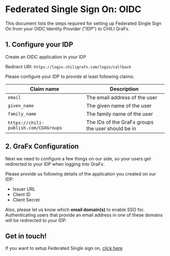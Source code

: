 # Federated Single Sign On: OIDC

This document lists the steps required for setting up Federated Single Sign On from your OIDC Identity Provider ("IDP") to CHILI GraFx.

## 1. Configure your IDP
Create an OIDC application in your IDP

Redirect URI: `https://login.chiligrafx.com/login/callback`

Please configure your IDP to provide at least following claims:

| **Claim name**                        | **Description**                                    |
|---------------------------------------|----------------------------------------------------|
| `email`                               | The email address of the user                      |
| `given_name`                          | The given name of the user                         |
| `family_name`                         | The family name of the user                        |
| `https://chili-publish.com/CGXGroups` | The IDs of the GraFx groups the user should be in  |

## 2. GraFx Configuration

Next we need to configure a few things on our side, so your users get redirected to your IDP when logging into GraFx.

Please provide us following details of the application you created on our IDP:

- Issuer URL
- Client ID 
- Client Secret

Also, please let us know which **email domain(s)** to enable SSO for.
Authenticating users that provide an email address in one of these domains will be redirected to your IDP.

## Get in touch!

If you want to setup Federated Single sign on, [click here](/CHILI-GraFx/guides/setup-fsso/)